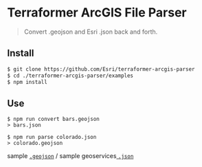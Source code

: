 # Terraformer ArcGIS File Parser

> Convert .geojson and Esri .json back and forth.

## Install

```bash
$ git clone https://github.com/Esri/terraformer-arcgis-parser
$ cd ./terraformer-arcgis-parser/examples
$ npm install
```

## Use

```
$ npm run convert bars.geojson
> bars.json

$ npm run parse colorado.json
> colorado.geojson
```

sample [`.geojson`](https://raw.githubusercontent.com/benbalter/dc-wifi-social/master/bars.geojson) / sample geoservices[ `.json`](http://sampleserver6.arcgisonline.com/arcgis/rest/services/Census/MapServer/3/query?where=STATE_NAME+%3D+%27Colorado%27&maxAllowableOffset=0.01&outSR=4326&f=pjson)
